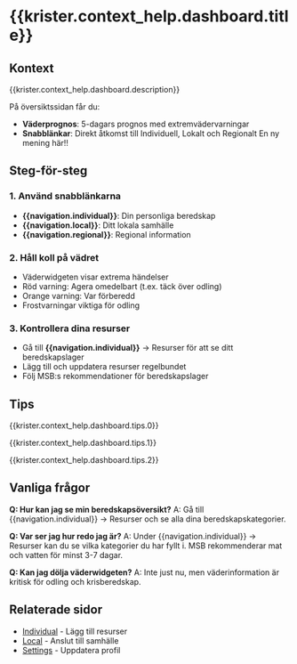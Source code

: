# {{krister.context_help.dashboard.title}}

## Kontext

{{krister.context_help.dashboard.description}}

På översiktssidan får du:
- **Väderprognos**: 5-dagars prognos med extremvädervarningar
- **Snabblänkar**: Direkt åtkomst till Individuell, Lokalt och Regionalt
En ny mening här!!

## Steg-för-steg

### 1. Använd snabblänkarna
- **{{navigation.individual}}**: Din personliga beredskap
- **{{navigation.local}}**: Ditt lokala samhälle
- **{{navigation.regional}}**: Regional information

### 2. Håll koll på vädret
- Väderwidgeten visar extrema händelser
- Röd varning: Agera omedelbart (t.ex. täck över odling)
- Orange varning: Var förberedd
- Frostvarningar viktiga för odling

### 3. Kontrollera dina resurser
- Gå till **{{navigation.individual}}** → Resurser för att se ditt beredskapslager
- Lägg till och uppdatera resurser regelbundet
- Följ MSB:s rekommendationer för beredskapslager

## Tips

{{krister.context_help.dashboard.tips.0}}

{{krister.context_help.dashboard.tips.1}}

{{krister.context_help.dashboard.tips.2}}

## Vanliga frågor

**Q: Hur kan jag se min beredskapsöversikt?**
A: Gå till {{navigation.individual}} → Resurser och se alla dina beredskapskategorier.

**Q: Var ser jag hur redo jag är?**
A: Under {{navigation.individual}} → Resurser kan du se vilka kategorier du har fyllt i. MSB rekommenderar mat och vatten för minst 3-7 dagar.

**Q: Kan jag dölja väderwidgeten?**
A: Inte just nu, men väderinformation är kritisk för odling och krisberedskap.

## Relaterade sidor
- [Individual](/help/individual/resources.md) - Lägg till resurser
- [Local](/help/local/home.md) - Anslut till samhälle
- [Settings](/help/settings/profile.md) - Uppdatera profil
